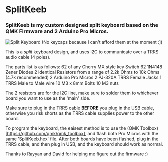 # SplitKeeb

### SplitKeeb is my custom designed split keyboard based on the QMK Firmware and 2 Arduino Pro Micros.

![Split Keyboard](https://i.imgur.com/FZMVq06.jpg)
(No keycaps because I can't afford them at the moment :])

This is a *split* keyboard design, and uses I2C to communicate over a TRRS audio cable (4 poles). 

The parts list is as follows:
62 of any Cherry MX style key Switch
62 1N4148 Zener Diodes
2 identical Resistors from a range of 2.2k Ohms to 10k Ohms (4.7k recommended) 
2 Arduino Pro Micros
2 PJ-320A TRRS Female Jacks
1 TRRS Male to Male wire
10 M3 x 8mm Bolts
10 M3 nuts

The 2 resistors are for the I2C line, make sure to solder them to whichever board you want to use as the 'main' side.

Make sure to plug in the TRRS cable **BEFORE** you plug in the USB cable, otherwise you risk shorts as the TRRS cable supplies power to the other board.

To program the keyboard, the eaisest method is to use the (QMK Toolbox)[https://github.com/qmk/qmk_toolbox], and flash both Pro Micros with the same 'SplitKeeb.hex' file. After both boards have been flashed, plug in the TRRS cable, and then plug in USB, and the keyboard should work as normal. 

Thanks to Rayyan and David for helping me figure out the firmware :)

